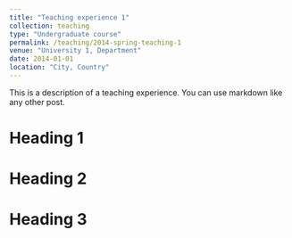 ```yaml
---
title: "Teaching experience 1"
collection: teaching
type: "Undergraduate course"
permalink: /teaching/2014-spring-teaching-1
venue: "University 1, Department"
date: 2014-01-01
location: "City, Country"
---
```

[](https://github.com/YonSci/yon_academic/blob/master/images/yon.jpeg)

This is a description of a teaching experience. You can use markdown like any other post.

Heading 1
======

Heading 2
======

Heading 3
======
